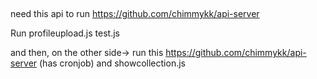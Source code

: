 ##

need this api to run https://github.com/chimmykk/api-server

Run profileupload.js
test.js

and then, on the other side-> run this https://github.com/chimmykk/api-server (has cronjob) and showcollection.js
